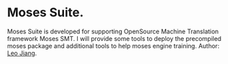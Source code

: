 # Moses Suite.

Moses Suite is developed for supporting OpenSource Machine Translation framework Moses SMT. I will provide some tools to deploy the precompiled moses package and additional tools to help moses engine training.
Author: [Leo Jiang](http://leohacker.wordpress.com/).
